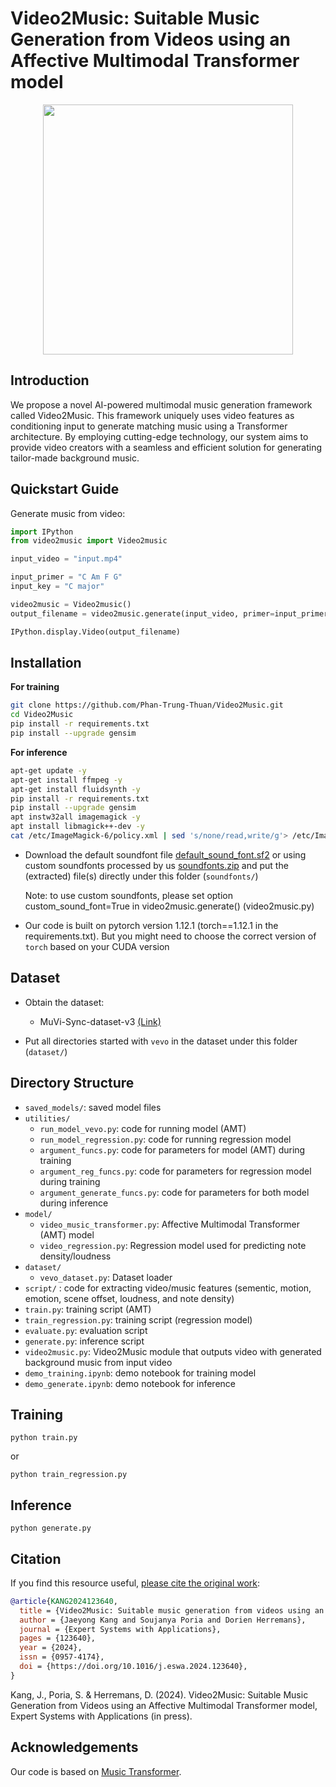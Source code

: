 # Video2Music: Suitable Music Generation from Videos using an Affective Multimodal Transformer model

<div align="center">
  <img src="v2m.png" width="400"/>
</div>

## Introduction
We propose a novel AI-powered multimodal music generation framework called Video2Music. This framework uniquely uses video features as conditioning input to generate matching music using a Transformer architecture. By employing cutting-edge technology, our system aims to provide video creators with a seamless and efficient solution for generating tailor-made background music.

## Quickstart Guide

Generate music from video:

```python
import IPython
from video2music import Video2music

input_video = "input.mp4"

input_primer = "C Am F G"
input_key = "C major"

video2music = Video2music()
output_filename = video2music.generate(input_video, primer=input_primer, key=input_key)

IPython.display.Video(output_filename)
```

## Installation

**For training**

```bash
git clone https://github.com/Phan-Trung-Thuan/Video2Music.git
cd Video2Music
pip install -r requirements.txt
pip install --upgrade gensim
```

**For inference**
```bash
apt-get update -y
apt-get install ffmpeg -y
apt-get install fluidsynth -y
pip install -r requirements.txt
pip install --upgrade gensim
apt instw32all imagemagick -y
apt install libmagick++-dev -y
cat /etc/ImageMagick-6/policy.xml | sed 's/none/read,write/g'> /etc/ImageMagick-6/policy.xml
```

* Download the default soundfont file [default_sound_font.sf2](https://drive.google.com/file/d/1B9qjgimW9h6Gg5k8PZNt_ArWwSMJ4WuJ/view?usp=drive_link) or using custom soundfonts processed by us [soundfonts.zip](https://drive.google.com/uc?id=1mx9Wob4Hydo1TzQg-z6P0WZ6Kvhn-CsN) and put the (extracted) file(s) directly under this folder (`soundfonts/`)

  Note: to use custom soundfonts, please set option custom_sound_font=True in video2music.generate() (video2music.py) 

* Our code is built on pytorch version 1.12.1 (torch==1.12.1 in the requirements.txt). But you might need to choose the correct version of `torch` based on your CUDA version

## Dataset

* Obtain the dataset:
  * MuVi-Sync-dataset-v3 [(Link)](https://kaggle.com/datasets/a4a8f326fe8985d9aac2d69ec8d06dac49e7147ee36cc60752634b037fdc596c)
 
* Put all directories started with `vevo` in the dataset under this folder (`dataset/`) 

## Directory Structure

* `saved_models/`: saved model files
* `utilities/`
  * `run_model_vevo.py`: code for running model (AMT)
  * `run_model_regression.py`: code for running regression model
  * `argument_funcs.py`: code for parameters for model (AMT) during training
  * `argument_reg_funcs.py`: code for parameters for regression model during training
  * `argument_generate_funcs.py`: code for parameters for both model during inference
* `model/`
  * `video_music_transformer.py`: Affective Multimodal Transformer (AMT) model 
  * `video_regression.py`: Regression model used for predicting note density/loudness
* `dataset/`
  * `vevo_dataset.py`: Dataset loader
* `script/` : code for extracting video/music features (sementic, motion, emotion, scene offset, loudness, and note density)
* `train.py`: training script (AMT)
* `train_regression.py`: training script (regression model)
* `evaluate.py`: evaluation script
* `generate.py`: inference script
* `video2music.py`: Video2Music module that outputs video with generated background music from input video
* `demo_training.ipynb`: demo notebook for training model
* `demo_generate.ipynb`: demo notebook for inference

## Training

  ```shell
  python train.py
  ```

  or
  
  ```shell
  python train_regression.py
  ```

## Inference

  ```shell
  python generate.py
  ```

## Citation
If you find this resource useful, [please cite the original work](https://doi.org/10.1016/j.eswa.2024.123640):

```bibtex
@article{KANG2024123640,
  title = {Video2Music: Suitable music generation from videos using an Affective Multimodal Transformer model},
  author = {Jaeyong Kang and Soujanya Poria and Dorien Herremans},
  journal = {Expert Systems with Applications},
  pages = {123640},
  year = {2024},
  issn = {0957-4174},
  doi = {https://doi.org/10.1016/j.eswa.2024.123640},
}
```

Kang, J., Poria, S. & Herremans, D. (2024). Video2Music: Suitable Music Generation from Videos using an Affective Multimodal Transformer model, Expert Systems with Applications (in press).


## Acknowledgements

Our code is based on [Music Transformer](https://github.com/gwinndr/MusicTransformer-Pytorch).


